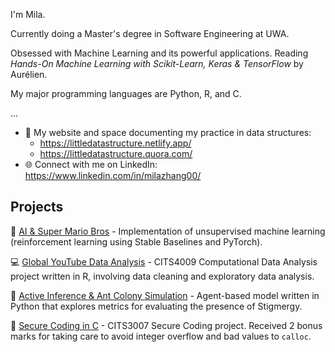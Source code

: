 <!--
**milanaveed/milanaveed** is a ✨ _special_ ✨ repository because its `README.md` (this file) appears on your GitHub profile.

Here are some ideas to get you started:

- 🔭 I’m currently working on ...
- 🌱 I’m currently learning ...
- 👯 I’m looking to collaborate on ...
- 🤔 I’m looking for help with ...
- 💬 Ask me about ...
- 📫 How to reach me: ...
- 😄 Pronouns: ...
- ⚡ Fun fact: ...
-->

I'm Mila.

Currently doing a Master's degree in Software Engineering at UWA.

Obsessed with Machine Learning and its powerful applications. 
Reading *Hands-On Machine Learning with Scikit-Learn, Keras & TensorFlow* by Aurélien.

My major programming languages are Python, R, and C.

...

- 🔗 My website and space documenting my practice in data structures:
  - https://littledatastructure.netlify.app/
  - https://littledatastructure.quora.com/
- 🌐 Connect with me on LinkedIn: https://www.linkedin.com/in/milazhang00/

## Projects

🍄 [AI & Super Mario Bros](https://github.com/milanaveed/cits3001_project) - Implementation of unsupervised machine learning (reinforcement learning using Stable Baselines and PyTorch).

💻 [Global YouTube Data Analysis](https://github.com/milanaveed/cits4009_project) - CITS4009 Computational Data Analysis project written in R, involving data cleaning and exploratory data analysis.

🐜 [Active Inference & Ant Colony Simulation](https://github.com/milanaveed/cits4403_project) - Agent-based model written in Python that explores metrics for evaluating the presence of Stigmergy.

🔐 [Secure Coding in C](https://github.com/milanaveed/cits3007_project) - CITS3007 Secure Coding project. Received 2 bonus marks for taking care to avoid integer overflow and bad values to `calloc`.
